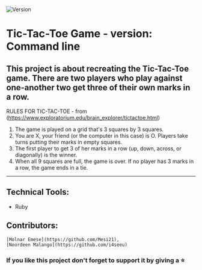 <img alt="Version" src="https://img.shields.io/badge/version-1.0.0-blue.svg?cacheSeconds=2592000" />

Tic-Tac-Toe Game  - version: Command line 
==========================================
This project is about recreating the Tic-Tac-Toe game. There are two players who play against one-another two get three of their own marks in a row.
---
RULES FOR TIC-TAC-TOE - from (https://www.exploratorium.edu/brain_explorer/tictactoe.html)

1. The game is played on a grid that's 3 squares by 3 squares.
2. You are X, your friend (or the computer in this case) is O. Players take turns putting their marks in empty squares.
3. The first player to get 3 of her marks in a row (up, down, across, or diagonally) is the winner.
4. When all 9 squares are full, the game is over. If no player has 3 marks in a row, the game ends in a tie.
---

## Technical Tools:
- Ruby

## Contributors:
	[Molnar Emese](https://github.com/Mesi21),
	[Noordeen Malango](https://github.com/i4seeu)

### If you like this project don't forget to support it by giving a :star: 
